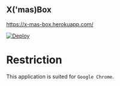X('mas)Box
---
https://x-mas-box.herokuapp.com/

[![Deploy](https://www.herokucdn.com/deploy/button.png)](https://heroku.com/deploy)

# Restriction

This application is suited for `Google Chrome`.
